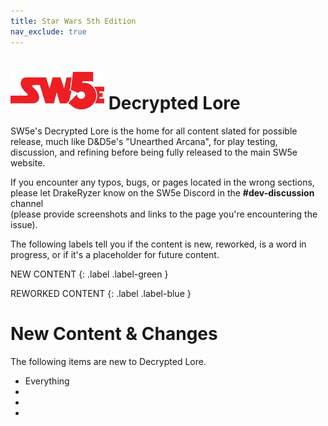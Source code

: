 ```yaml
---
title: Star Wars 5th Edition
nav_exclude: true
---
```


# <img src='zzImages/sw5e-logo.png' style= 'float:bottom; width:150px;'> Decrypted Lore

SW5e's Decrypted Lore is the home for all content slated for possible release, much like D&D5e's "Unearthed Arcana", for play testing, discussion, and refining before being fully released to the main SW5e website.

If you encounter any typos, bugs, or pages located in the wrong sections, please let DrakeRyzer know on the SW5e Discord in the **#dev-discussion** channel<br>(please provide screenshots and links to the page you're encountering the issue).

The following labels tell you if the content is new, reworked, is a word in progress, or if it's a placeholder for future content.

NEW CONTENT
{: .label .label-green }

REWORKED CONTENT
{: .label .label-blue }

# New Content & Changes

The following items are new to Decrypted Lore.

- Everything
- 
- 
- 
